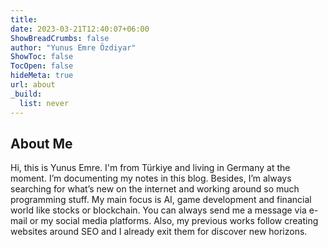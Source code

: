 ```yaml
---
title: 
date: 2023-03-21T12:40:07+06:00
ShowBreadCrumbs: false
author: "Yunus Emre Özdiyar"
ShowToc: false
TocOpen: false
hideMeta: true
url: about
_build:
  list: never
---
```


## About Me

Hi, this is Yunus Emre. I'm from Türkiye and living in Germany at the moment. I’m documenting my notes in this blog. Besides, I’m always searching for what’s new on the internet and working around so much programming stuff. My main focus is AI, game development and financial world like stocks or blockchain. You can always send me a message via e-mail or my social media platforms. Also, my previous works follow creating websites around SEO and I already exit them for discover new horizons.